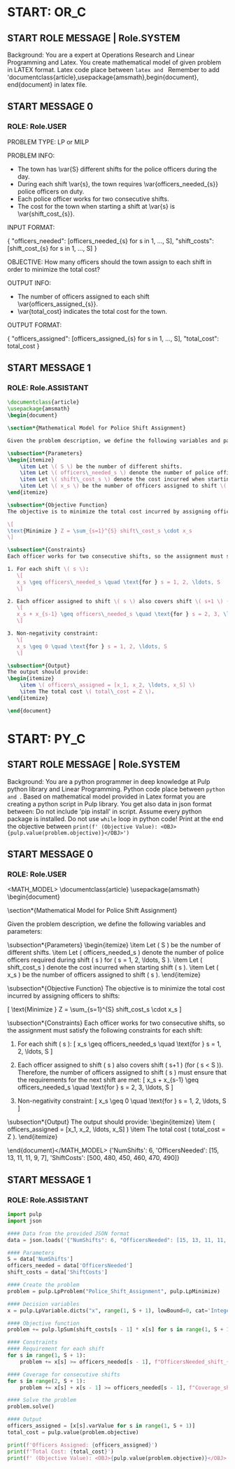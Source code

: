 # START: OR_C 
## START ROLE MESSAGE | Role.SYSTEM 
Background: You are a expert at Operations Research and Linear Programming and Latex. You create mathematical model of given problem in LATEX format. Latex code place between ```latex and ``` Remember to add 'documentclass{article},usepackage{amsmath},begin{document}, end{document} in latex file. 
## START MESSAGE 0 
### ROLE: Role.USER
<DESCRIPTION>
PROBLEM TYPE: LP or MILP

PROBLEM INFO:

- The town has \var{S} different shifts for the police officers during the day.
- During each shift \var{s}, the town requires \var{officers_needed_{s}} police officers on duty.
- Each police officer works for two consecutive shifts.
- The cost for the town when starting a shift at \var{s} is \var{shift_cost_{s}}.

INPUT FORMAT: 

{
    "officers_needed": [officers_needed_{s} for s in 1, ..., S],
    "shift_costs": [shift_cost_{s} for s in 1, ..., S]
}

OBJECTIVE: How many officers should the town assign to each shift in order to minimize the total cost?

OUTPUT INFO:

- The number of officers assigned to each shift \var{officers_assigned_{s}}.
- \var{total_cost} indicates the total cost for the town.

OUTPUT FORMAT:

{
    "officers_assigned": [officers_assigned_{s} for s in 1, ..., S],
    "total_cost": total_cost
}
</DESCRIPTION>


## START MESSAGE 1 
### ROLE: Role.ASSISTANT
```latex
\documentclass{article}
\usepackage{amsmath}
\begin{document}

\section*{Mathematical Model for Police Shift Assignment}

Given the problem description, we define the following variables and parameters:

\subsection*{Parameters}
\begin{itemize}
    \item Let \( S \) be the number of different shifts.
    \item Let \( officers\_needed_s \) denote the number of police officers required during shift \( s \) for \( s = 1, 2, \ldots, S \).
    \item Let \( shift\_cost_s \) denote the cost incurred when starting shift \( s \).
    \item Let \( x_s \) be the number of officers assigned to shift \( s \).
\end{itemize}

\subsection*{Objective Function}
The objective is to minimize the total cost incurred by assigning officers to shifts:

\[
\text{Minimize } Z = \sum_{s=1}^{S} shift\_cost_s \cdot x_s
\]

\subsection*{Constraints}
Each officer works for two consecutive shifts, so the assignment must satisfy the following constraints for each shift:

1. For each shift \( s \):
   \[
   x_s \geq officers\_needed_s \quad \text{for } s = 1, 2, \ldots, S
   \]

2. Each officer assigned to shift \( s \) also covers shift \( s+1 \) (for \( s < S \)). Therefore, the number of officers assigned to shift \( s \) must ensure that the requirements for the next shift are met:
   \[
   x_s + x_{s-1} \geq officers\_needed_s \quad \text{for } s = 2, 3, \ldots, S
   \]

3. Non-negativity constraint:
   \[
   x_s \geq 0 \quad \text{for } s = 1, 2, \ldots, S
   \]

\subsection*{Output}
The output should provide:
\begin{itemize}
    \item \( officers\_assigned = [x_1, x_2, \ldots, x_S] \)
    \item The total cost \( total\_cost = Z \).
\end{itemize}

\end{document}
```

# START: PY_C 
## START ROLE MESSAGE | Role.SYSTEM 
Background: You are a python programmer in deep knowledge at Pulp python library and Linear Programming. Python code place between ```python and ```. Based on mathematical model provided in Latex format you are creating a python script in Pulp library. You get also data in json format between: <DATA></DATA> Do not include 'pip install' in script. Assume every python package is installed. Do not use `while` loop in python code! Print at the end the objective between <OBJ></OBJ> `print(f' (Objective Value): <OBJ>{pulp.value(problem.objective)}</OBJ>')` 
## START MESSAGE 0 
### ROLE: Role.USER
<MATH_MODEL>
\documentclass{article}
\usepackage{amsmath}
\begin{document}

\section*{Mathematical Model for Police Shift Assignment}

Given the problem description, we define the following variables and parameters:

\subsection*{Parameters}
\begin{itemize}
    \item Let \( S \) be the number of different shifts.
    \item Let \( officers\_needed_s \) denote the number of police officers required during shift \( s \) for \( s = 1, 2, \ldots, S \).
    \item Let \( shift\_cost_s \) denote the cost incurred when starting shift \( s \).
    \item Let \( x_s \) be the number of officers assigned to shift \( s \).
\end{itemize}

\subsection*{Objective Function}
The objective is to minimize the total cost incurred by assigning officers to shifts:

\[
\text{Minimize } Z = \sum_{s=1}^{S} shift\_cost_s \cdot x_s
\]

\subsection*{Constraints}
Each officer works for two consecutive shifts, so the assignment must satisfy the following constraints for each shift:

1. For each shift \( s \):
   \[
   x_s \geq officers\_needed_s \quad \text{for } s = 1, 2, \ldots, S
   \]

2. Each officer assigned to shift \( s \) also covers shift \( s+1 \) (for \( s < S \)). Therefore, the number of officers assigned to shift \( s \) must ensure that the requirements for the next shift are met:
   \[
   x_s + x_{s-1} \geq officers\_needed_s \quad \text{for } s = 2, 3, \ldots, S
   \]

3. Non-negativity constraint:
   \[
   x_s \geq 0 \quad \text{for } s = 1, 2, \ldots, S
   \]

\subsection*{Output}
The output should provide:
\begin{itemize}
    \item \( officers\_assigned = [x_1, x_2, \ldots, x_S] \)
    \item The total cost \( total\_cost = Z \).
\end{itemize}

\end{document}</MATH_MODEL>
<DATA>
{'NumShifts': 6, 'OfficersNeeded': [15, 13, 11, 11, 9, 7], 'ShiftCosts': [500, 480, 450, 460, 470, 490]}</DATA>


## START MESSAGE 1 
### ROLE: Role.ASSISTANT
```python
import pulp
import json

#### Data from the provided JSON format
data = json.loads('{"NumShifts": 6, "OfficersNeeded": [15, 13, 11, 11, 9, 7], "ShiftCosts": [500, 480, 450, 460, 470, 490]}')

#### Parameters
S = data['NumShifts']
officers_needed = data['OfficersNeeded']
shift_costs = data['ShiftCosts']

#### Create the problem
problem = pulp.LpProblem("Police_Shift_Assignment", pulp.LpMinimize)

#### Decision variables
x = pulp.LpVariable.dicts("x", range(1, S + 1), lowBound=0, cat='Integer')

#### Objective function
problem += pulp.lpSum(shift_costs[s - 1] * x[s] for s in range(1, S + 1)), "Total_Cost"

#### Constraints
#### Requirement for each shift
for s in range(1, S + 1):
    problem += x[s] >= officers_needed[s - 1], f"OfficersNeeded_shift_{s}"

#### Coverage for consecutive shifts
for s in range(2, S + 1):
    problem += x[s] + x[s - 1] >= officers_needed[s - 1], f"Coverage_shift_{s}"

#### Solve the problem
problem.solve()

#### Output
officers_assigned = [x[s].varValue for s in range(1, S + 1)]
total_cost = pulp.value(problem.objective)

print(f'Officers Assigned: {officers_assigned}')
print(f'Total Cost: {total_cost}')
print(f' (Objective Value): <OBJ>{pulp.value(problem.objective)}</OBJ>')
```

